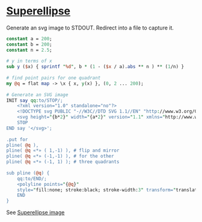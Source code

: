 [1]: https://rosettacode.org/wiki/Superellipse

# [Superellipse][1]

Generate an svg image to STDOUT. Redirect into a file to capture it.

```perl
constant a = 200;
constant b = 200;
constant n = 2.5;
 
# y in terms of x
sub y ($x) { sprintf "%d", b * (1 - ($x / a).abs ** n ) ** (1/n) }
 
# find point pairs for one quadrant
my @q = flat map -> \x { x, y(x) }, (0, 2 ... 200);
 
# Generate an SVG image
INIT say qq:to/STOP/;
    <?xml version="1.0" standalone="no"?>
    <!DOCTYPE svg PUBLIC "-//W3C//DTD SVG 1.1//EN" "http://www.w3.org/Graphics/SVG/1.1/DTD/svg11.dtd">
    <svg height="{b*2}" width="{a*2}" version="1.1" xmlns="http://www.w3.org/2000/svg">
    STOP
END say '</svg>';
 
.put for
pline( @q ),
pline( @q «*» ( 1,-1) ), # flip and mirror
pline( @q «*» (-1,-1) ), # for the other
pline( @q «*» (-1, 1) ); # three quadrants
 
sub pline (@q) {
    qq:to/END/;
    <polyline points="{@q}"
    style="fill:none; stroke:black; stroke-width:3" transform="translate({a}, {b})" />
    END
}
```


See [Superellipse image](https://gist.github.com/thundergnat/cc41a5fae7021803496c#file-superellipse-svg)